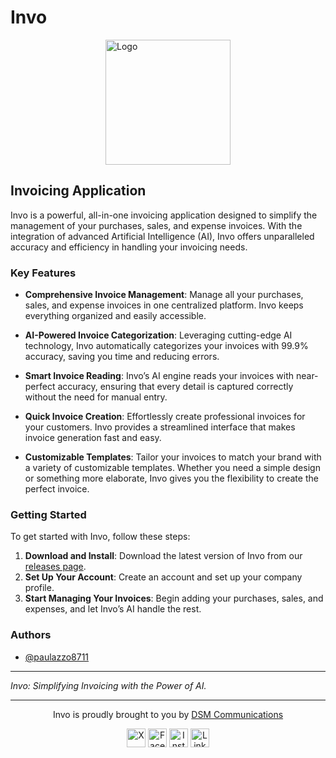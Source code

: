 # Invo

<div style="display: flex; justify-content: center;">
  <a href="https://invoicing.dsmcomms.com">
    <img src="https://invoicing.dsmcomms.com/assets/invo.jpg" alt="Logo" width="200"/>
  </a>
</div>

## Invoicing Application

Invo is a powerful, all-in-one invoicing application designed to simplify the management of your purchases, sales, and expense invoices. With the integration of advanced Artificial Intelligence (AI), Invo offers unparalleled accuracy and efficiency in handling your invoicing needs.

### Key Features

- **Comprehensive Invoice Management**: Manage all your purchases, sales, and expense invoices in one centralized platform. Invo keeps everything organized and easily accessible.

- **AI-Powered Invoice Categorization**: Leveraging cutting-edge AI technology, Invo automatically categorizes your invoices with 99.9% accuracy, saving you time and reducing errors.

- **Smart Invoice Reading**: Invo’s AI engine reads your invoices with near-perfect accuracy, ensuring that every detail is captured correctly without the need for manual entry.

- **Quick Invoice Creation**: Effortlessly create professional invoices for your customers. Invo provides a streamlined interface that makes invoice generation fast and easy.

- **Customizable Templates**: Tailor your invoices to match your brand with a variety of customizable templates. Whether you need a simple design or something more elaborate, Invo gives you the flexibility to create the perfect invoice.

### Getting Started

To get started with Invo, follow these steps:

1. **Download and Install**: Download the latest version of Invo from our [releases page](https://github.com/paulazzo8711/Invo/releases).
2. **Set Up Your Account**: Create an account and set up your company profile.
3. **Start Managing Your Invoices**: Begin adding your purchases, sales, and expenses, and let Invo’s AI handle the rest.

### Authors

- [@paulazzo8711](https://www.github.com/paulazzo8711)

---

*Invo: Simplifying Invoicing with the Power of AI.*

---

<div style="text-align: center;">
  <p>Invo is proudly brought to you by <a href="https://dsmcomms.com">DSM Communications</a></p>
  <a href="https://x.com/DSMComms"><img src="https://cdn-icons-png.flaticon.com/128/5969/5969020.png" alt="X" width="30" /></a>
  <a href="https://www.facebook.com/profile.php?id=100091588727093"><img src="https://cdn-icons-png.flaticon.com/128/2168/2168281.png" alt="Facebook" width="30" /></a>
  <a href="https://www.instagram.com/dsm.malta/"><img src="https://cdn-icons-png.flaticon.com/128/1384/1384015.png" alt="Instagram" width="30" /></a>
  <a href="https://Linkedin.com/DSMComms"><img src="https://cdn-icons-png.flaticon.com/128/4494/4494471.png" alt="Linkedin" width="30" /></a>
</div>
